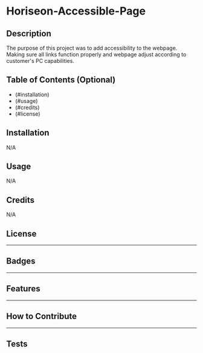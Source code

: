 # Horiseon-Accessible-Page

## Description

The purpose of this project was to add accessibility to the webpage. Making sure all links function properly and webpage adjust according to customer's PC capabilities. 

## Table of Contents (Optional)

- (#installation)
- (#usage)
- (#credits)
- (#license)

## Installation

N/A

## Usage

N/A

## Credits

N/A

## License

---

## Badges

---

## Features

---

## How to Contribute

---

## Tests
